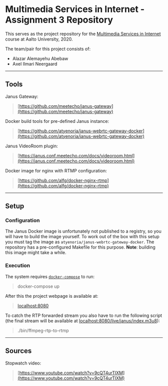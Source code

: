 # Multimedia Services in Internet - Assignment 3 Repository

This serves as the project repository for the [Multimedia Services in Internet](https://mycourses.aalto.fi/course/view.php?id=28185) course at Aalto University, 2020.

The team/pair for this project consists of:
- Alazar Alemayehu Abebaw
- Axel Ilmari Neergaard

---

## Tools

Janus Gateway:
> [https://github.com/meetecho/janus-gateway](https://github.com/meetecho/janus-gateway)

Docker build tools for pre-defined Janus instance:
> [https://github.com/atyenoria/janus-webrtc-gateway-docker](https://github.com/atyenoria/janus-webrtc-gateway-docker)

Janus VideoRoom plugin:
> [https://janus.conf.meetecho.com/docs/videoroom.html](https://janus.conf.meetecho.com/docs/videoroom.html)

Docker image for nginx with RTMP configuration:
> [https://github.com/alfg/docker-nginx-rtmp](https://github.com/alfg/docker-nginx-rtmp)

---

## Setup

### Configuration

The Janus Docker image is unfortunately not published to a registry, so you will have to build the image yourself.
To work out of the box with this setup you must tag the image as `atyenoria/janus-webrtc-gateway-docker`.
The repository has a pre-configured Makefile for this purpose.
**Note**: building this image might take a while.

### Execution

The system requires [`docker-compose`](https://docs.docker.com/compose/) to run:
> docker-compose up

After this the project webpage is available at:
> [localhost:8080](http://localhost:8080)

To catch the RTP forwarded stream you also have to run the following script (the final stream will be available at [localhost:8080/live/janus/index.m3u8](http://localhost:8080/live/janus/index.m3u8)):
> ./bin/ffmpeg-rtp-to-rtmp

---

## Sources

Stopwatch video:
> [https://www.youtube.com/watch?v=9cQT4urTlXM](https://www.youtube.com/watch?v=9cQT4urTlXM)
